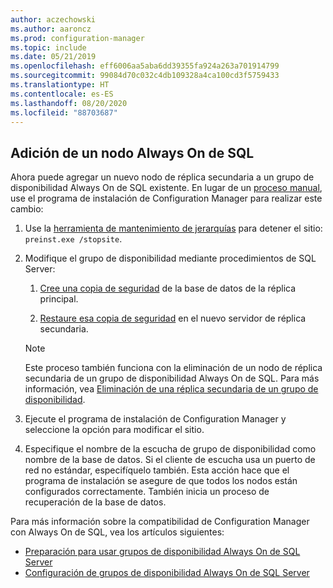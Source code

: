 ```yaml
---
author: aczechowski
ms.author: aaroncz
ms.prod: configuration-manager
ms.topic: include
ms.date: 05/21/2019
ms.openlocfilehash: eff6006aa5aba6dd39355fa924a263a701914799
ms.sourcegitcommit: 99084d70c032c4db109328a4ca100cd3f5759433
ms.translationtype: HT
ms.contentlocale: es-ES
ms.lasthandoff: 08/20/2020
ms.locfileid: "88703687"
---
```

## <a name="add-a-sql-alwayson-node"></a><a name="bkmk_sqlao"></a> Adición de un nodo Always On de SQL

<!--3127336-->

Ahora puede agregar un nuevo nodo de réplica secundaria a un grupo de disponibilidad Always On de SQL existente. En lugar de un [proceso manual](../../../../servers/deploy/configure/configure-aoag.md#bkmk_sync), use el programa de instalación de Configuration Manager para realizar este cambio:

1. Use la [herramienta de mantenimiento de jerarquías](../../../../servers/manage/hierarchy-maintenance-tool-preinst.exe.md) para detener el sitio: `preinst.exe /stopsite`.

1. Modifique el grupo de disponibilidad mediante procedimientos de SQL Server:

    1. [Cree una copia de seguridad](/sql/relational-databases/backup-restore/create-a-full-database-backup-sql-server?view=sql-server-2017) de la base de datos de la réplica principal.

    1. [Restaure esa copia de seguridad](/sql/relational-databases/backup-restore/restore-a-database-backup-using-ssms?view=sql-server-2017) en el nuevo servidor de réplica secundaria.

    > [!Note]  
    > Este proceso también funciona con la eliminación de un nodo de réplica secundaria de un grupo de disponibilidad Always On de SQL. Para más información, vea [Eliminación de una réplica secundaria de un grupo de disponibilidad](/sql/database-engine/availability-groups/windows/remove-a-secondary-replica-from-an-availability-group-sql-server?view=sql-server-2017).

1. Ejecute el programa de instalación de Configuration Manager y seleccione la opción para modificar el sitio.

1. Especifique el nombre de la escucha de grupo de disponibilidad como nombre de la base de datos. Si el cliente de escucha usa un puerto de red no estándar, especifíquelo también. Esta acción hace que el programa de instalación se asegure de que todos los nodos están configurados correctamente. También inicia un proceso de recuperación de la base de datos.

Para más información sobre la compatibilidad de Configuration Manager con Always On de SQL, vea los artículos siguientes:

- [Preparación para usar grupos de disponibilidad Always On de SQL Server](../../../../servers/deploy/configure/sql-server-alwayson-for-a-highly-available-site-database.md)
- [Configuración de grupos de disponibilidad Always On de SQL Server](../../../../servers/deploy/configure/configure-aoag.md)